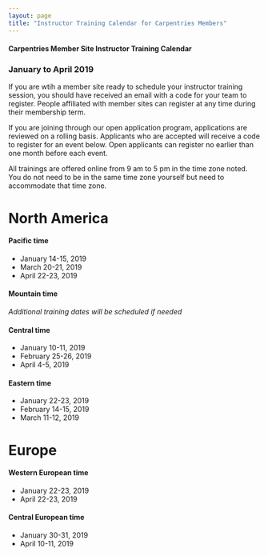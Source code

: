 ```yaml
---
layout: page
title: "Instructor Training Calendar for Carpentries Members"
---
```



#### Carpentries Member Site Instructor Training Calendar
###  January to April 2019

If you are wtih a member site ready to schedule your instructor training session, you should have received an email with a code for your team to register. People affiliated with member sites can register at any time during their membership term.

If you are joining through our open application program, applications are reviewed on a rolling basis.  Applicants who are accepted will receive a code to register for an event below.  Open applicants can register no earlier than one month before each event.

All trainings are offered online from 9 am to 5 pm in the time zone noted.  You do not need to be in the same time zone yourself but need to accommodate that time zone. 


# North America

#### Pacific time
* January 14-15, 2019
* March 20-21, 2019
* April 22-23, 2019

#### Mountain time
*Additional training dates will be scheduled if needed*

#### Central time
* January 10-11, 2019
* February 25-26, 2019
* April 4-5, 2019

#### Eastern time
* January 22-23, 2019
* February 14-15, 2019
* March 11-12, 2019

# Europe

#### Western European time
* January 22-23, 2019
* April 22-23, 2019

#### Central European time
* January 30-31, 2019
* April 10-11, 2019



